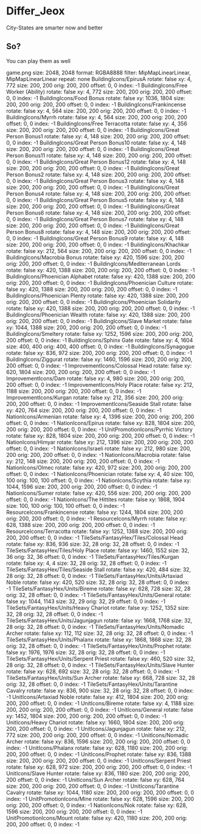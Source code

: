 # Differ_Jeox

City-States are smarter now and better

## So?

You can play them as well

game.png
size: 2048, 2048
format: RGBA8888
filter: MipMapLinearLinear, MipMapLinearLinear
repeat: none
BuildingIcons/EpirusA
  rotate: false
  xy: 4, 772
  size: 200, 200
  orig: 200, 200
  offset: 0, 0
  index: -1
BuildingIcons/Free Worker (Ability)
  rotate: false
  xy: 4, 772
  size: 200, 200
  orig: 200, 200
  offset: 0, 0
  index: -1
BuildingIcons/Food Bonus
  rotate: false
  xy: 1036, 1804
  size: 200, 200
  orig: 200, 200
  offset: 0, 0
  index: -1
BuildingIcons/Frankincense
  rotate: false
  xy: 4, 564
  size: 200, 200
  orig: 200, 200
  offset: 0, 0
  index: -1
BuildingIcons/Myrrh
  rotate: false
  xy: 4, 564
  size: 200, 200
  orig: 200, 200
  offset: 0, 0
  index: -1
BuildingIcons/Free Terracotta
  rotate: false
  xy: 4, 356
  size: 200, 200
  orig: 200, 200
  offset: 0, 0
  index: -1
BuildingIcons/Great Person Bonus1
  rotate: false
  xy: 4, 148
  size: 200, 200
  orig: 200, 200
  offset: 0, 0
  index: -1
BuildingIcons/Great Person Bonus10
  rotate: false
  xy: 4, 148
  size: 200, 200
  orig: 200, 200
  offset: 0, 0
  index: -1
BuildingIcons/Great Person Bonus11
  rotate: false
  xy: 4, 148
  size: 200, 200
  orig: 200, 200
  offset: 0, 0
  index: -1
BuildingIcons/Great Person Bonus12
  rotate: false
  xy: 4, 148
  size: 200, 200
  orig: 200, 200
  offset: 0, 0
  index: -1
BuildingIcons/Great Person Bonus2
  rotate: false
  xy: 4, 148
  size: 200, 200
  orig: 200, 200
  offset: 0, 0
  index: -1
BuildingIcons/Great Person Bonus3
  rotate: false
  xy: 4, 148
  size: 200, 200
  orig: 200, 200
  offset: 0, 0
  index: -1
BuildingIcons/Great Person Bonus4
  rotate: false
  xy: 4, 148
  size: 200, 200
  orig: 200, 200
  offset: 0, 0
  index: -1
BuildingIcons/Great Person Bonus5
  rotate: false
  xy: 4, 148
  size: 200, 200
  orig: 200, 200
  offset: 0, 0
  index: -1
BuildingIcons/Great Person Bonus6
  rotate: false
  xy: 4, 148
  size: 200, 200
  orig: 200, 200
  offset: 0, 0
  index: -1
BuildingIcons/Great Person Bonus7
  rotate: false
  xy: 4, 148
  size: 200, 200
  orig: 200, 200
  offset: 0, 0
  index: -1
BuildingIcons/Great Person Bonus8
  rotate: false
  xy: 4, 148
  size: 200, 200
  orig: 200, 200
  offset: 0, 0
  index: -1
BuildingIcons/Great Person Bonus9
  rotate: false
  xy: 4, 148
  size: 200, 200
  orig: 200, 200
  offset: 0, 0
  index: -1
BuildingIcons/Khachkar
  rotate: false
  xy: 212, 564
  size: 200, 200
  orig: 200, 200
  offset: 0, 0
  index: -1
BuildingIcons/Macrobia Bonus
  rotate: false
  xy: 420, 1596
  size: 200, 200
  orig: 200, 200
  offset: 0, 0
  index: -1
BuildingIcons/Mediterranean Lords
  rotate: false
  xy: 420, 1388
  size: 200, 200
  orig: 200, 200
  offset: 0, 0
  index: -1
BuildingIcons/Phoenician Alphabet
  rotate: false
  xy: 420, 1388
  size: 200, 200
  orig: 200, 200
  offset: 0, 0
  index: -1
BuildingIcons/Phoenician Culture
  rotate: false
  xy: 420, 1388
  size: 200, 200
  orig: 200, 200
  offset: 0, 0
  index: -1
BuildingIcons/Phoenician Plenty
  rotate: false
  xy: 420, 1388
  size: 200, 200
  orig: 200, 200
  offset: 0, 0
  index: -1
BuildingIcons/Phoenician Solidarity
  rotate: false
  xy: 420, 1388
  size: 200, 200
  orig: 200, 200
  offset: 0, 0
  index: -1
BuildingIcons/Phoenician Wealth
  rotate: false
  xy: 420, 1388
  size: 200, 200
  orig: 200, 200
  offset: 0, 0
  index: -1
BuildingIcons/Slave Market
  rotate: false
  xy: 1044, 1388
  size: 200, 200
  orig: 200, 200
  offset: 0, 0
  index: -1
BuildingIcons/Smeltery
  rotate: false
  xy: 1252, 1596
  size: 200, 200
  orig: 200, 200
  offset: 0, 0
  index: -1
BuildingIcons/Sphinx Gate
  rotate: false
  xy: 4, 1604
  size: 400, 400
  orig: 400, 400
  offset: 0, 0
  index: -1
BuildingIcons/Synagogue
  rotate: false
  xy: 836, 972
  size: 200, 200
  orig: 200, 200
  offset: 0, 0
  index: -1
BuildingIcons/Ziggurat
  rotate: false
  xy: 1460, 1596
  size: 200, 200
  orig: 200, 200
  offset: 0, 0
  index: -1
ImprovementIcons/Colossal Head
  rotate: false
  xy: 620, 1804
  size: 200, 200
  orig: 200, 200
  offset: 0, 0
  index: -1
ImprovementIcons/Dam
  rotate: false
  xy: 4, 980
  size: 200, 200
  orig: 200, 200
  offset: 0, 0
  index: -1
ImprovementIcons/Holy Place
  rotate: false
  xy: 212, 1188
  size: 200, 200
  orig: 200, 200
  offset: 0, 0
  index: -1
ImprovementIcons/Kurgan
  rotate: false
  xy: 212, 356
  size: 200, 200
  orig: 200, 200
  offset: 0, 0
  index: -1
ImprovementIcons/Seaside Stall
  rotate: false
  xy: 420, 764
  size: 200, 200
  orig: 200, 200
  offset: 0, 0
  index: -1
NationIcons/Armenian
  rotate: false
  xy: 4, 1396
  size: 200, 200
  orig: 200, 200
  offset: 0, 0
  index: -1
NationIcons/Epirus
  rotate: false
  xy: 828, 1804
  size: 200, 200
  orig: 200, 200
  offset: 0, 0
  index: -1
UnitPromotionIcons/Pyrrhic Victory
  rotate: false
  xy: 828, 1804
  size: 200, 200
  orig: 200, 200
  offset: 0, 0
  index: -1
NationIcons/Himyar
  rotate: false
  xy: 212, 1396
  size: 200, 200
  orig: 200, 200
  offset: 0, 0
  index: -1
NationIcons/Israeli
  rotate: false
  xy: 212, 980
  size: 200, 200
  orig: 200, 200
  offset: 0, 0
  index: -1
NationIcons/Macrobia
  rotate: false
  xy: 212, 148
  size: 200, 200
  orig: 200, 200
  offset: 0, 0
  index: -1
NationIcons/Olmec
  rotate: false
  xy: 420, 972
  size: 200, 200
  orig: 200, 200
  offset: 0, 0
  index: -1
NationIcons/Phoenician
  rotate: false
  xy: 4, 40
  size: 100, 100
  orig: 100, 100
  offset: 0, 0
  index: -1
NationIcons/Scythia
  rotate: false
  xy: 1044, 1596
  size: 200, 200
  orig: 200, 200
  offset: 0, 0
  index: -1
NationIcons/Sumer
  rotate: false
  xy: 420, 556
  size: 200, 200
  orig: 200, 200
  offset: 0, 0
  index: -1
NationIcons/The Hittites
  rotate: false
  xy: 1868, 1904
  size: 100, 100
  orig: 100, 100
  offset: 0, 0
  index: -1
ResourceIcons/Frankincense
  rotate: false
  xy: 1244, 1804
  size: 200, 200
  orig: 200, 200
  offset: 0, 0
  index: -1
ResourceIcons/Myrrh
  rotate: false
  xy: 628, 1388
  size: 200, 200
  orig: 200, 200
  offset: 0, 0
  index: -1
ResourceIcons/Terracotta
  rotate: false
  xy: 1252, 1388
  size: 200, 200
  orig: 200, 200
  offset: 0, 0
  index: -1
TileSets/FantasyHex/Tiles/Colossal Head
  rotate: false
  xy: 836, 936
  size: 32, 28
  orig: 32, 28
  offset: 0, 0
  index: -1
TileSets/FantasyHex/Tiles/Holy Place
  rotate: false
  xy: 1460, 1552
  size: 32, 36
  orig: 32, 36
  offset: 0, 0
  index: -1
TileSets/FantasyHex/Tiles/Kurgan
  rotate: false
  xy: 4, 4
  size: 32, 28
  orig: 32, 28
  offset: 0, 0
  index: -1
TileSets/FantasyHex/Tiles/Seaside Stall
  rotate: false
  xy: 420, 484
  size: 32, 28
  orig: 32, 28
  offset: 0, 0
  index: -1
TileSets/FantasyHex/Units/Artaxiad Noble
  rotate: false
  xy: 420, 520
  size: 32, 28
  orig: 32, 28
  offset: 0, 0
  index: -1
TileSets/FantasyHex/Units/Bireme
  rotate: false
  xy: 628, 728
  size: 32, 28
  orig: 32, 28
  offset: 0, 0
  index: -1
TileSets/FantasyHex/Units/General
  rotate: false
  xy: 1044, 1143
  size: 32, 29
  orig: 32, 29
  offset: 0, 0
  index: -1
TileSets/FantasyHex/Units/Heavy Chariot
  rotate: false
  xy: 1252, 1352
  size: 32, 28
  orig: 32, 28
  offset: 0, 0
  index: -1
TileSets/FantasyHex/Units/Jagunjagun
  rotate: false
  xy: 1668, 1768
  size: 32, 28
  orig: 32, 28
  offset: 0, 0
  index: -1
TileSets/FantasyHex/Units/Nomadic Archer
  rotate: false
  xy: 112, 112
  size: 32, 28
  orig: 32, 28
  offset: 0, 0
  index: -1
TileSets/FantasyHex/Units/Phalanx
  rotate: false
  xy: 1868, 1868
  size: 32, 28
  orig: 32, 28
  offset: 0, 0
  index: -1
TileSets/FantasyHex/Units/Prophet
  rotate: false
  xy: 1976, 1976
  size: 32, 28
  orig: 32, 28
  offset: 0, 0
  index: -1
TileSets/FantasyHex/Units/Serpent Priest
  rotate: false
  xy: 460, 520
  size: 32, 28
  orig: 32, 28
  offset: 0, 0
  index: -1
TileSets/FantasyHex/Units/Slave Hunter
  rotate: false
  xy: 628, 692
  size: 32, 28
  orig: 32, 28
  offset: 0, 0
  index: -1
TileSets/FantasyHex/Units/Sun Archer
  rotate: false
  xy: 668, 728
  size: 32, 28
  orig: 32, 28
  offset: 0, 0
  index: -1
TileSets/FantasyHex/Units/Tarantine Cavalry
  rotate: false
  xy: 836, 900
  size: 32, 28
  orig: 32, 28
  offset: 0, 0
  index: -1
UnitIcons/Artaxiad Noble
  rotate: false
  xy: 412, 1804
  size: 200, 200
  orig: 200, 200
  offset: 0, 0
  index: -1
UnitIcons/Bireme
  rotate: false
  xy: 4, 1188
  size: 200, 200
  orig: 200, 200
  offset: 0, 0
  index: -1
UnitIcons/General
  rotate: false
  xy: 1452, 1804
  size: 200, 200
  orig: 200, 200
  offset: 0, 0
  index: -1
UnitIcons/Heavy Chariot
  rotate: false
  xy: 1660, 1804
  size: 200, 200
  orig: 200, 200
  offset: 0, 0
  index: -1
UnitIcons/Jagunjagun
  rotate: false
  xy: 212, 772
  size: 200, 200
  orig: 200, 200
  offset: 0, 0
  index: -1
UnitIcons/Nomadic Archer
  rotate: false
  xy: 836, 1596
  size: 200, 200
  orig: 200, 200
  offset: 0, 0
  index: -1
UnitIcons/Phalanx
  rotate: false
  xy: 628, 1180
  size: 200, 200
  orig: 200, 200
  offset: 0, 0
  index: -1
UnitIcons/Prophet
  rotate: false
  xy: 836, 1388
  size: 200, 200
  orig: 200, 200
  offset: 0, 0
  index: -1
UnitIcons/Serpent Priest
  rotate: false
  xy: 628, 972
  size: 200, 200
  orig: 200, 200
  offset: 0, 0
  index: -1
UnitIcons/Slave Hunter
  rotate: false
  xy: 836, 1180
  size: 200, 200
  orig: 200, 200
  offset: 0, 0
  index: -1
UnitIcons/Sun Archer
  rotate: false
  xy: 628, 764
  size: 200, 200
  orig: 200, 200
  offset: 0, 0
  index: -1
UnitIcons/Tarantine Cavalry
  rotate: false
  xy: 1044, 1180
  size: 200, 200
  orig: 200, 200
  offset: 0, 0
  index: -1
UnitPromotionIcons/Mine
  rotate: false
  xy: 628, 1596
  size: 200, 200
  orig: 200, 200
  offset: 0, 0
  index: -1
NationIcons/Nok
  rotate: false
  xy: 628, 1596
  size: 200, 200
  orig: 200, 200
  offset: 0, 0
  index: -1
UnitPromotionIcons/Mount
  rotate: false
  xy: 420, 1180
  size: 200, 200
  orig: 200, 200
  offset: 0, 0
  index: -1
